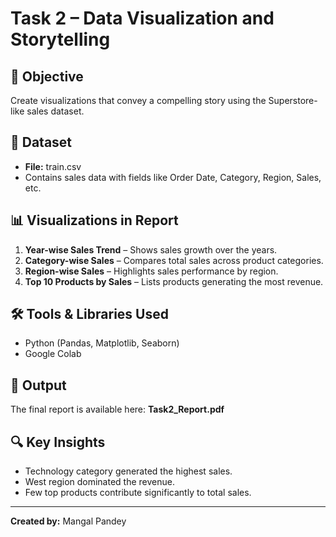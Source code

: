 # Task 2 – Data Visualization and Storytelling

## 📌 Objective
Create visualizations that convey a compelling story using the Superstore-like sales dataset.

## 📂 Dataset
- **File:** train.csv  
- Contains sales data with fields like Order Date, Category, Region, Sales, etc.

## 📊 Visualizations in Report
1. **Year-wise Sales Trend** – Shows sales growth over the years.
2. **Category-wise Sales** – Compares total sales across product categories.
3. **Region-wise Sales** – Highlights sales performance by region.
4. **Top 10 Products by Sales** – Lists products generating the most revenue.

## 🛠 Tools & Libraries Used
- Python (Pandas, Matplotlib, Seaborn)
- Google Colab

## 📄 Output
The final report is available here: **Task2_Report.pdf**

## 🔍 Key Insights
- Technology category generated the highest sales.
- West region dominated the revenue.
- Few top products contribute significantly to total sales.

---
**Created by:** Mangal Pandey
